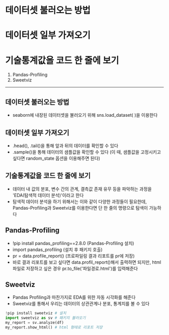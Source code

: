 # 데이터셋 불러오는 방법
# 데이터셋 일부 가져오기
# 기술통계값을 코드 한 줄에 보기
1. Pandas-Profiling
2. Sweetviz

---

## 데이터셋 불러오는 방법
- seaborn에 내장된 데이터셋을 불러오기 위해 sns.load_dataset( )을 이용한다

## 데이터셋 일부 가져오기
- .head(), .tail()을 통해 앞과 뒤의 데이터를 확인할 수 있다
- .sample()을 통해 데이터의 샘플값을 확인할 수 있다 (이 때, 샘플값을 고정시키고 싶다면 random_state 옵션을 이용해주면 된다)

## 기술통계값을 코드 한 줄에 보기
- 데이터 내 값의 분포, 변수 간의 관계, 결측값 존재 유무 등을 파악하는 과정을 'EDA(탐색적 데이터 분석)'이라고 한다
- 탐색적 데이터 분석을 하기 위해서는 이와 같이 다양한 과정들이 필요한데, Pandas-Profiling과 Sweetviz를 이용한다면 단 한 줄의 명령으로 탐색이 가능하다

## Pandas-Profiling
- !pip install pandas_profiling==2.8.0 (Pandas-Profiling 설치)
- import pandas_profiling (설치 후 패키지 호출)
- pr = data.profile_report() (프로파일링 결과 리포트를 pr에 저장)
- 바로 결과 리포트를 보고 싶다면 data.profil_report()해서 출력하면 되지만, html 파일로 저장하고 싶은 경우 pr.to_file('파일경로.html')를 입력해준다


## Sweetviz
- Pandas Profiling과 마찬가지로 EDA를 위한 자동 시각화를 해준다
- Sweetviz를 통해서 우리는 데이터의 상관관계나 분포, 통계치를 볼 수 있다

```python
!pip install sweetviz # 설치
import sweetviz as sv # 패키지 불러오기
my_report = sv.analyze(df)
my_report.show_html() # html 형태로 리포트 저장
```
